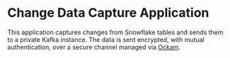 # Change Data Capture Application

This application captures changes from Snowflake tables and sends them to a private Kafka instance.
The data is sent encrypted, with mutual authentication, over a secure channel managed via [Ockam](http://ockam.io).
